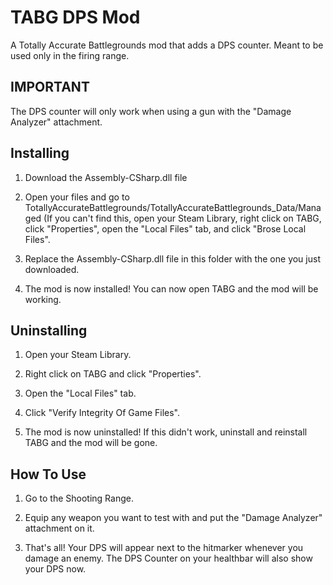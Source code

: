# TABG DPS Mod
A Totally Accurate Battlegrounds mod that adds a DPS counter. Meant to be used only in the firing range.

## IMPORTANT
The DPS counter will only work when using a gun with the "Damage Analyzer" attachment. 

## Installing
1. Download the Assembly-CSharp.dll file

2. Open your files and go to TotallyAccurateBattlegrounds/TotallyAccurateBattlegrounds_Data/Managed (If you can't find this, open your Steam Library, right click on TABG, click "Properties", open the "Local Files" tab, and click "Brose Local Files".

3. Replace the Assembly-CSharp.dll file in this folder with the one you just downloaded.

4. The mod is now installed! You can now open TABG and the mod will be working.

## Uninstalling
1. Open your Steam Library.

2. Right click on TABG and click "Properties".

3. Open the "Local Files" tab.

4. Click "Verify Integrity Of Game Files".

5. The mod is now uninstalled! If this didn't work, uninstall and reinstall TABG and the mod will be gone.

## How To Use
1. Go to the Shooting Range.

2. Equip any weapon you want to test with and put the "Damage Analyzer" attachment on it.

3. That's all! Your DPS will appear next to the hitmarker whenever you damage an enemy. The DPS Counter on your healthbar will also show your DPS now.
